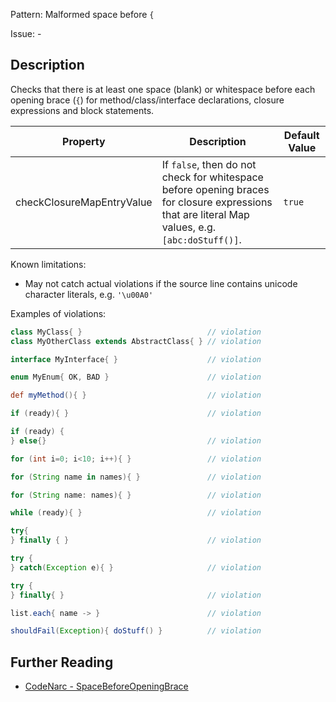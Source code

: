 Pattern: Malformed space before `{`

Issue: -

## Description

Checks that there is at least one space (blank) or whitespace before each opening brace (`{`) for method/class/interface declarations, closure expressions and block statements.

| **Property**              | **Description**                                                                                                                                 | **Default Value** |
| --- | --- | --- |
| checkClosureMapEntryValue | If `false`, then do not check for whitespace before opening braces for closure expressions that are literal Map values, e.g. `[abc:doStuff()]`. | `true`            |

Known limitations:

-   May not catch actual violations if the source line contains unicode character literals, e.g. `'\u00A0'`

Examples of violations:

``` groovy
class MyClass{ }                            // violation
class MyOtherClass extends AbstractClass{ } // violation

interface MyInterface{ }                    // violation

enum MyEnum{ OK, BAD }                      // violation

def myMethod(){ }                           // violation

if (ready){ }                               // violation

if (ready) {
} else{}                                    // violation

for (int i=0; i<10; i++){ }                 // violation

for (String name in names){ }               // violation

for (String name: names){ }                 // violation

while (ready){ }                            // violation

try{
} finally { }                               // violation

try {
} catch(Exception e){ }                     // violation

try {
} finally{ }                                // violation

list.each{ name -> }                        // violation

shouldFail(Exception){ doStuff() }          // violation
```

## Further Reading

* [CodeNarc - SpaceBeforeOpeningBrace](http://codenarc.sourceforge.net/codenarc-rules-formatting.html#SpaceBeforeOpeningBrace)